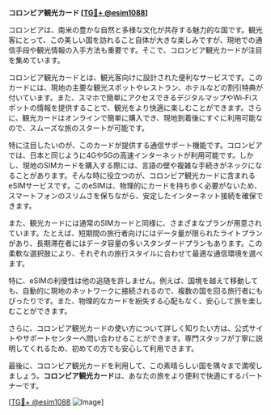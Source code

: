**コロンビア観光カード [[TG💪+ @esim1088](https://t.me/s/esim1088)]**

コロンビアは、南米の豊かな自然と多様な文化が共存する魅力的な国です。観光客にとって、この美しい国を訪れること自体が大きな楽しみですが、現地での通信手段や観光情報の入手方法も重要です。そこで、コロンビア観光カードが注目を集めています。

コロンビア観光カードとは、観光客向けに設計された便利なサービスです。このカードには、現地の主要な観光スポットやレストラン、ホテルなどの割引特典が付いています。また、スマホで簡単にアクセスできるデジタルマップやWi-Fiスポットの情報を提供することで、観光をより快適に楽しむことができます。さらに、観光カードはオンラインで簡単に購入でき、現地到着後にすぐに利用可能なので、スムーズな旅のスタートが可能です。

特に注目したいのが、このカードが提供する通信サポート機能です。コロンビアでは、日本と同じように4Gや5Gの高速インターネットが利用可能です。しかし、現地のSIMカードを購入する際には、言語の壁や複雑な手続きがネックになることがあります。そんな時に役立つのが、コロンビア観光カードに含まれるeSIMサービスです。このeSIMは、物理的にカードを持ち歩く必要がないため、スマートフォンのスリムさを保ちながら、安定したインターネット接続を確保できます。

また、観光カードには通常のSIMカードと同様に、さまざまなプランが用意されています。たとえば、短期間の旅行者向けにはデータ量が限られたライトプランがあり、長期滞在者にはデータ容量の多いスタンダードプランもあります。この柔軟な選択肢により、それぞれの旅行スタイルに合わせて最適な通信環境を選べます。

特に、eSIMの利便性は他の追随を許しません。例えば、国境を越えて移動しても、自動的に現地のネットワークに接続されるので、複数の国を回る旅行者にもぴったりです。また、物理的なカードを紛失する心配もなく、安心して旅を楽しむことができます。

さらに、コロンビア観光カードの使い方について詳しく知りたい方は、公式サイトやサポートセンターへ問い合わせることができます。専門スタッフが丁寧に説明してくれるため、初めての方でも安心して利用できます。

最後に、コロンビア観光カードを利用して、この素晴らしい国を隅々まで満喫しましょう。**コロンビア観光カード**は、あなたの旅をより便利で快適にするパートナーです。

[[TG💪+ @esim1088](https://t.me/s/esim1088) ![Image](https://i.postimg.cc/Y0z9fWf4/image.png)]